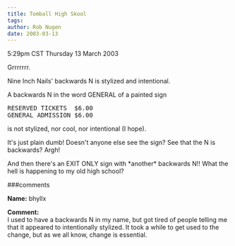 ```yaml
---
title: Tomball High Skool
tags: 
author: Rob Nugen
date: 2003-03-13
---
```


<p class=date>5:29pm CST Thursday 13 March 2003</p>

<p>Grrrrrrr.</p>

<p>Nine Inch Nails' backwards N is stylized and intentional.</p>

<p>A backwards N in the word GENERAL of a painted sign</p>

<pre>
RESERVED TICKETS  $6.00
GENERAL ADMISSION $6.00
</pre>

<p>is not stylized, nor cool, nor intentional (I hope).</p>

<p>It's just plain dumb!  Doesn't anyone else see the sign?  See that
the N is backwards?  Argh!</p>

<p>And then there's an EXIT ONLY sign with *another* backwards N!!
What the hell is happening to my old high school?</p>

###comments

<p><b>Name:</b> bhyllx

<p><b>Comment:</b>
<br>I used to have a backwards N in my name, but got tired of people telling me that it appeared to intentionally stylized. It took a while to get used to the change, but as we all know, change is essential.
